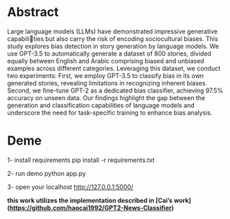 # Abstract
Large language models (LLMs) have demonstrated impressive generative capabilities but also carry the risk of encoding sociocultural biases. This study explores bias
detection in story generation by language models. We use GPT-3.5 to automatically
generate a dataset of 800 stories, divided equally between English and Arabic
comprising biased and unbiased examples across different categories. Leveraging
this dataset, we conduct two experiments: First, we employ GPT-3.5 to classify
bias in its own generated stories, revealing limitations in recognizing inherent
biases. Second, we fine-tune GPT-2 as a dedicated bias classifier, achieving 97.5%
accuracy on unseen data. Our findings highlight the gap between the generation
and classification capabilities of language models and underscore the need for
task-specific training to enhance bias analysis.


# Deme
1- install requirements
pip install -r requirements.txt

2- run demo
python app.py

3- open your localhost 
http://127.0.0.1:5000/



**this work utilizes the implementation described in [Cai’s work] (https://github.com/haocai1992/GPT2-News-Classifier)**
